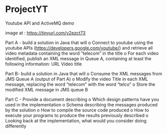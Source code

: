 # ProjectYT
Youtube API and ActiveMQ demo

image at : https://tinyurl.com/y2ezct73

Part A - build a solution in Java that will
o   Connect to youtube using the youtube APIs (https://developers.google.com/youtube/) and retrieve all video metadata containing the word “telecom” in the title
o   For each video identified, publish an XML message in Queue A, containing at least the following information:
      URL
      Video title
 
Part B- build a solution in Java that will
o   Consume the XML messages from JMS Queue A (output of Part A)
o   Modify the video Title in each XML message, replacing the word “telecom” with the word “telco”
o   Store the modified XML message in JMS queue B
 
Part C - Provide a document describing
o   Which design patterns have you used in the implementation
o   Schema describing the messages produced by the solution
o   How to compile the source code produced
o   How to execute your programs to produce the results previously described
o   Looking back at the implementation, what would you consider doing differently

